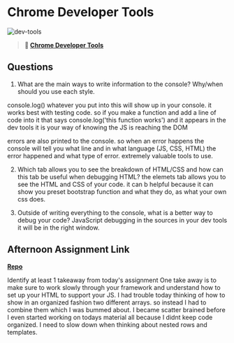 # Chrome Developer Tools

![dev-tools](https://bcw.blob.core.windows.net/public/img/lesson-images/4571780153354770)

> **📖 [Chrome Developer Tools](https://codeworksacademy.com/fs-student-guide/resources/wk2/03-Chrome-Dev-Tools)**

## Questions

1. What are the main ways to write information to the console? Why/when should you use each style.

console.log() whatever you put into this will show up in your console. it works best with testing code. so if you make a function and add a line of code into it that says console.log('this function works') and it appears in the dev tools it is your way of knowing the JS is reaching the DOM

errors are also printed to the console. so when an error happens the console will tell you what line and in what language (JS, CSS, HTML) the error happened and what type of error. extremely valuable tools to use.

2. Which tab allows you to see the breakdown of HTML/CSS and how can this tab be useful when debugging HTML?
the elemets tab allows you to see the HTML and CSS of your code. it can b helpful because it can show you preset bootstrap function and what they do, as what your own css does.

3. Outside of writing everything to the console, what is a better way to debug your code?
JavaScript debugging in the sources in your dev tools it will be in the right window.

## Afternoon Assignment Link

**[Repo](https://github.com/TyHafen/Ice-cream-shop.git)**

Identify at least 1 takeaway from today's assignment
One take away is to make sure to work slowly through your framework and understand how to set up your HTML to support your JS. I had trouble today thinking of how to show in an organized fashion two different arrays. so instead I had to combine them which I was bummed about. I became scatter brained before I even started working on todays material all because I didnt keep code organized. I need to slow down when thinking about nested rows and templates.
